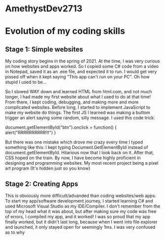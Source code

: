 # AmethystDev2713

# Evolution of my coding skills
## Stage 1: Simple websites

My coding story begins in the spring of 2021. At the time, I was very curious on how websites and apps worked. So I copied some C# code from a video in Notepad, saved it as an .exe file, and expected it to run. I would get very pissed off when it kept saying "This app can't run on your PC". Oh how stupid I used to be...

So I slowed WAY down and learned HTML from html.com, and not much longer, I had made my first website about what I used to do at that time! From there, I kept coding, debugging, and making more and more complicated websites. Before long, I started to implement JavaScript to make my website do things. The first JS I learned was making a buttom trigger an alert saying some random, silly message. I used this code trick:

document.getElementById("btn").onclick = function() { alert("RRRRRRRRRR!!!") }

But there was one mistake which drove me crazy every time I typed something like this: I kept typing Document.GetElementById instead of document.getElementById. Hilarious now that I look back on it. After that, CSS hoped on the train. By now, I have become highly proficient in designing and programming websites. My most recent project being a pixel art program (It's hidden just so you know)

## Stage 2: Creating Apps

This is obviously more difficult/advanded than coding websites/web apps. To start my app/software development journey, I started learning C# and used Microsoft Visual Studio as my IDE/Compiler. I don't remember from the top of my head what it was about, but after making sure my code was free of errors, I compiled my app, and it worked! I was so proud that my app finally worked, but it didn't last long, because when I went into file explorer and launched, it only stayed open for seemingly 1ms. I was very confused as to why
